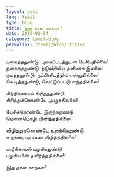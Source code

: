 ```yaml
---
layout: post
lang: tamil
type: blog
title: இது தான் காதலா?
date: 2010-02-14
category: tamil-blog
permalink: /tamil/blog/:title/
---
```


புகைத்ததுண்டு, புகைப்படத்துடன் பேசியதில்லை! <br/>
நகைத்ததுண்டு, நடுவீதியில் தனியாக இல்லை! <br/>
நடித்ததுண்டு, நட்பினிடத்தில் என்றுமில்லை! <br/>
வெடித்ததுண்டு, வெட்டுப்பட்டு வந்ததில்லை!

சிந்திக்காமல் சிரித்ததுண்டு <br/>
சிரித்துக்கொண்டே அழுததில்லை!

பேசிக்கொண்டே இருந்ததுண்டு <br/>
மௌனமொழி விளித்ததில்லை!

விழித்துக்கொண்டே உறங்கியதுண்டு <br/>
உறங்கமுடியாமல் விழித்ததில்லை!

பார்க்காமல் பழகியதுண்டு <br/>
பழகியபின் தவிர்த்ததில்லை!

இது தான் காதலா?
